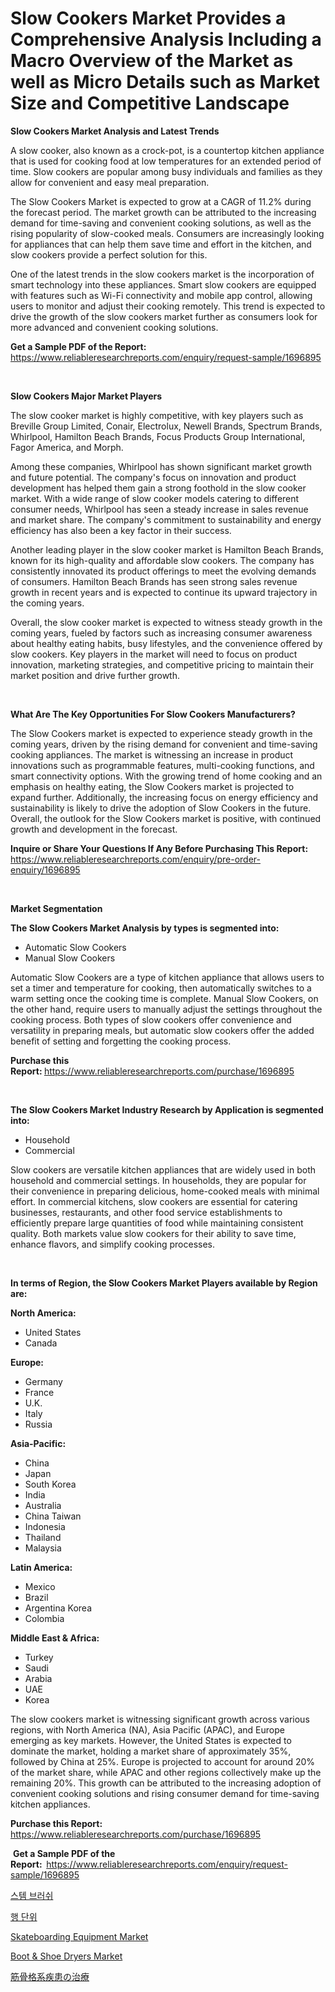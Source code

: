 <p><h1>Slow Cookers Market Provides a Comprehensive Analysis Including a Macro Overview of the Market as well as Micro Details such as Market Size and Competitive Landscape</h1></p><p><strong>Slow Cookers Market Analysis and Latest Trends</strong></p>
<p><p>A slow cooker, also known as a crock-pot, is a countertop kitchen appliance that is used for cooking food at low temperatures for an extended period of time. Slow cookers are popular among busy individuals and families as they allow for convenient and easy meal preparation.</p><p>The Slow Cookers Market is expected to grow at a CAGR of 11.2% during the forecast period. The market growth can be attributed to the increasing demand for time-saving and convenient cooking solutions, as well as the rising popularity of slow-cooked meals. Consumers are increasingly looking for appliances that can help them save time and effort in the kitchen, and slow cookers provide a perfect solution for this.</p><p>One of the latest trends in the slow cookers market is the incorporation of smart technology into these appliances. Smart slow cookers are equipped with features such as Wi-Fi connectivity and mobile app control, allowing users to monitor and adjust their cooking remotely. This trend is expected to drive the growth of the slow cookers market further as consumers look for more advanced and convenient cooking solutions.</p></p>
<p><strong>Get a Sample PDF of the Report:&nbsp;</strong> <a href="https://www.reliableresearchreports.com/enquiry/request-sample/1696895">https://www.reliableresearchreports.com/enquiry/request-sample/1696895</a></p>
<p>&nbsp;</p>
<p><strong>Slow Cookers Major Market Players</strong></p>
<p><p>The slow cooker market is highly competitive, with key players such as Breville Group Limited, Conair, Electrolux, Newell Brands, Spectrum Brands, Whirlpool, Hamilton Beach Brands, Focus Products Group International, Fagor America, and Morph.</p><p>Among these companies, Whirlpool has shown significant market growth and future potential. The company's focus on innovation and product development has helped them gain a strong foothold in the slow cooker market. With a wide range of slow cooker models catering to different consumer needs, Whirlpool has seen a steady increase in sales revenue and market share. The company's commitment to sustainability and energy efficiency has also been a key factor in their success.</p><p>Another leading player in the slow cooker market is Hamilton Beach Brands, known for its high-quality and affordable slow cookers. The company has consistently innovated its product offerings to meet the evolving demands of consumers. Hamilton Beach Brands has seen strong sales revenue growth in recent years and is expected to continue its upward trajectory in the coming years.</p><p>Overall, the slow cooker market is expected to witness steady growth in the coming years, fueled by factors such as increasing consumer awareness about healthy eating habits, busy lifestyles, and the convenience offered by slow cookers. Key players in the market will need to focus on product innovation, marketing strategies, and competitive pricing to maintain their market position and drive further growth.</p></p>
<p>&nbsp;</p>
<p><strong>What Are The Key Opportunities For Slow Cookers Manufacturers?</strong></p>
<p><p>The Slow Cookers market is expected to experience steady growth in the coming years, driven by the rising demand for convenient and time-saving cooking appliances. The market is witnessing an increase in product innovations such as programmable features, multi-cooking functions, and smart connectivity options. With the growing trend of home cooking and an emphasis on healthy eating, the Slow Cookers market is projected to expand further. Additionally, the increasing focus on energy efficiency and sustainability is likely to drive the adoption of Slow Cookers in the future. Overall, the outlook for the Slow Cookers market is positive, with continued growth and development in the forecast.</p></p>
<p><strong>Inquire or Share Your Questions If Any Before Purchasing This Report:</strong> <a href="https://www.reliableresearchreports.com/enquiry/pre-order-enquiry/1696895">https://www.reliableresearchreports.com/enquiry/pre-order-enquiry/1696895</a></p>
<p>&nbsp;</p>
<p><strong>Market Segmentation</strong></p>
<p><strong>The Slow Cookers Market Analysis by types is segmented into:</strong></p>
<p><ul><li>Automatic Slow Cookers</li><li>Manual Slow Cookers</li></ul></p>
<p><p>Automatic Slow Cookers are a type of kitchen appliance that allows users to set a timer and temperature for cooking, then automatically switches to a warm setting once the cooking time is complete. Manual Slow Cookers, on the other hand, require users to manually adjust the settings throughout the cooking process. Both types of slow cookers offer convenience and versatility in preparing meals, but automatic slow cookers offer the added benefit of setting and forgetting the cooking process.</p></p>
<p><strong>Purchase this Report:&nbsp;</strong><a href="https://www.reliableresearchreports.com/purchase/1696895">https://www.reliableresearchreports.com/purchase/1696895</a></p>
<p>&nbsp;</p>
<p><strong>The Slow Cookers Market Industry Research by Application is segmented into:</strong></p>
<p><ul><li>Household</li><li>Commercial</li></ul></p>
<p><p>Slow cookers are versatile kitchen appliances that are widely used in both household and commercial settings. In households, they are popular for their convenience in preparing delicious, home-cooked meals with minimal effort. In commercial kitchens, slow cookers are essential for catering businesses, restaurants, and other food service establishments to efficiently prepare large quantities of food while maintaining consistent quality. Both markets value slow cookers for their ability to save time, enhance flavors, and simplify cooking processes.</p></p>
<p>&nbsp;</p>
<p><strong>In terms of Region, the Slow Cookers Market Players available by Region are:</strong></p>
<p>
    <p> <strong> North America: </strong>
        <ul>
            <li>United States</li>
            <li>Canada</li>
        </ul>
        </p> 
    <p> <strong> Europe: </strong>
        <ul>
            <li>Germany</li>
            <li>France</li>
            <li>U.K.</li>
            <li>Italy</li>
            <li>Russia</li>
        </ul>
        </p> 
    <p> <strong> Asia-Pacific: </strong>
        <ul>
            <li>China</li>
            <li>Japan</li>
            <li>South Korea</li>
            <li>India</li>
            <li>Australia</li>
            <li>China Taiwan</li>
            <li>Indonesia</li>
            <li>Thailand</li>
            <li>Malaysia</li>
        </ul>
        </p> 
    <p> <strong> Latin America: </strong>
        <ul>
            <li>Mexico</li>
            <li>Brazil</li>
            <li>Argentina Korea</li>
            <li>Colombia</li>
        </ul>
        </p> 
    <p> <strong> Middle East & Africa: </strong>
        <ul>
            <li>Turkey</li>
            <li>Saudi</li>
            <li>Arabia</li>
            <li>UAE</li>
            <li>Korea</li>
        </ul>
    </p>
    </p>
<p><p>The slow cookers market is witnessing significant growth across various regions, with North America (NA), Asia Pacific (APAC), and Europe emerging as key markets. However, the United States is expected to dominate the market, holding a market share of approximately 35%, followed by China at 25%. Europe is projected to account for around 20% of the market share, while APAC and other regions collectively make up the remaining 20%. This growth can be attributed to the increasing adoption of convenient cooking solutions and rising consumer demand for time-saving kitchen appliances.</p></p>
<p><strong>Purchase this Report: </strong><a href="https://www.reliableresearchreports.com/purchase/1696895">https://www.reliableresearchreports.com/purchase/1696895</a></p>
<p>&nbsp;<strong>Get a Sample PDF of the Report:&nbsp;&nbsp;</strong><a href="https://www.reliableresearchreports.com/enquiry/request-sample/1696895">https://www.reliableresearchreports.com/enquiry/request-sample/1696895</a></p>
<p><strong></strong></p>
<p><p><a href="https://medium.com/@edaunhshhs/%EC%8A%A4%ED%85%9C-%EB%B8%8C%EB%9F%AC%EC%8B%9C-%EC%8B%9C%EC%9E%A5-%EB%B6%84%EC%84%9D-cagr-%EC%8B%9C%EC%9E%A5-%EC%84%B8%EB%B6%84%ED%99%94-%EB%B0%8F-%EA%B8%80%EB%A1%9C%EB%B2%8C-%EC%82%B0%EC%97%85-%EA%B0%9C%EC%9A%94-928d981993e5">스템 브러쉬</a></p><p><a href="https://medium.com/@joananitzsche/%ED%96%89-%EB%B6%80%EB%AC%B8-%EC%8B%9C%EC%9E%A5-%EB%B3%B4%EA%B3%A0%EC%84%9C%EB%8A%94-%EC%9D%B4-%EC%8B%9C%EC%9E%A5%EC%9D%98-%EC%B5%9C%EC%8B%A0-%ED%8A%B8%EB%A0%8C%EB%93%9C%EC%99%80-%EC%84%B1%EC%9E%A5-%EA%B8%B0%ED%9A%8C%EB%A5%BC-%EB%B0%9D%ED%98%80%EC%A4%8D%EB%8B%88%EB%8B%A4-978b342ca673">행 단위</a></p><p><a href="https://github.com/jaidynmorantestelletmjzya/Market-Research-Report-List-1/blob/main/skateboarding-equipment-market.md">Skateboarding Equipment Market</a></p><p><a href="https://github.com/juniordelafrance/Market-Research-Report-List-2/blob/main/boot-shoe-dryers-market.md">Boot & Shoe Dryers Market</a></p><p><a href="https://github.com/SantosDicki04/Market-Research-Report-List-1/blob/main/83166246064.md">筋骨格系疾患の治療</a></p></p>